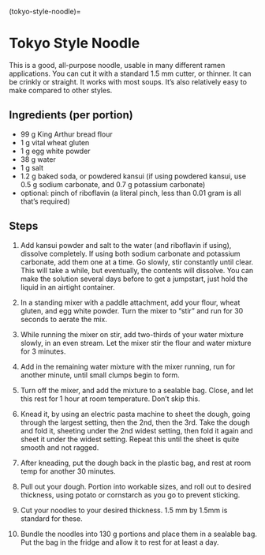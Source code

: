 (tokyo-style-noodle)=
# Tokyo Style Noodle

This is a good, all-purpose noodle, usable in many different ramen applications.
You can cut it with a standard 1.5 mm cutter, or thinner. It can be crinkly or
straight. It works with most soups. It’s also relatively easy to make compared
to other styles. 


## Ingredients (per portion)
 
* 99 g King Arthur bread flour
* 1 g vital wheat gluten
* 1 g egg white powder
* 38 g water
* 1 g salt
* 1.2 g baked soda, or powdered kansui (if using powdered kansui, use 0.5 g
  sodium carbonate, and 0.7 g potassium carbonate)
* optional: pinch of riboflavin (a literal pinch, less than 0.01 gram is all
  that’s required)


## Steps
 
1. Add kansui powder and salt to the water (and riboflavin if using), dissolve
   completely. If using both sodium carbonate and potassium carbonate, add them
   one at a time. Go slowly, stir constantly until clear. This will take a
   while, but eventually, the contents will dissolve. You can make the solution
   several days before to get a jumpstart, just hold the liquid in an airtight
   container.

2. In a standing mixer with a paddle attachment, add your flour, wheat gluten,
   and egg white powder. Turn the mixer to “stir” and run for 30 seconds to
   aerate the mix. 

3. While running the mixer on stir, add two-thirds of your water mixture slowly,
   in an even stream. Let the mixer stir the flour and water mixture for 3
   minutes.

4. Add in the remaining water mixture with the mixer running, run for another
   minute, until small clumps begin to form.

5. Turn off the mixer, and add the mixture to a sealable bag. Close, and let
   this rest for 1 hour at room temperature. Don’t skip this.

6. Knead it, by using an electric pasta machine to sheet the dough, going
   through the largest setting, then the 2nd, then the 3rd. Take the dough and
   fold it, sheeting under the 2nd widest setting, then fold it again and sheet
   it under the widest setting. Repeat this until the sheet is quite smooth and
   not ragged. 

7. After kneading, put the dough back in the plastic bag, and rest at room temp
   for another 30 minutes.

8. Pull out your dough. Portion into workable sizes, and roll out to desired
   thickness, using potato or cornstarch as you go to prevent sticking. 

9. Cut your noodles to your desired thickness. 1.5 mm by 1.5mm is standard for
   these. 

10. Bundle the noodles into 130 g portions and place them in a sealable bag. Put
    the bag in the fridge and allow it to rest for at least a day. 
